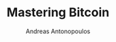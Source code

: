 ---
layout: books
title: Mastering Bitcoin
categories: ['technical']
author: ['Andreas Antonopoulos']
excerpt: .
external_url: 
---